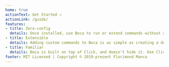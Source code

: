 ```yaml
---
home: true
actionText: Get Started →
actionLink: /guide/
features:
- title: Zero-config
  details: Once installed, use Boca to run or extend commands without any extra configuration.
- title: Extensible
  details: Adding custom commands to Boca is as simple as creating a declaring Click commands in a Python script.
- title: Familiar
  details: Boca is built on top of Click, and doesn't hide it. Use Click superpowers to build your own beautiful CLI commands.
footer: MIT Licensed | Copyright © 2019-present Florimond Manca
---
```

